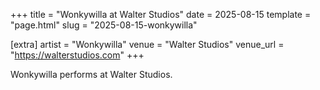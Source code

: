 +++
title = "Wonkywilla at Walter Studios"
date = 2025-08-15
template = "page.html"
slug = "2025-08-15-wonkywilla"

[extra]
artist = "Wonkywilla"
venue = "Walter Studios"
venue_url = "https://walterstudios.com"
+++

Wonkywilla performs at Walter Studios.

